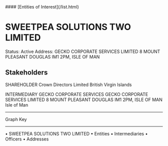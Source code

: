 <link rel="stylesheet" type="text/css" href="../../assets/style.css">
#### [Entities of Interest](/list.html)

# SWEETPEA SOLUTIONS TWO LIMITED
Status: Active
Address: GECKO CORPORATE SERVICES LIMITED 8 MOUNT PLEASANT DOUGLAS  IM1 2PM,  ISLE OF MAN

## Stakeholders
SHAREHOLDER
Crown Directors Limited
British Virgin Islands


INTERMEDIARY
GECKO CORPORATE SERVICES
GECKO CORPORATE SERVICES LIMITED 8 MOUNT PLEASANT DOUGLAS  IM1 2PM,  ISLE OF MAN
Isle of Man




---



<div class="legend">
Graph Key
<hr>
<span class="focus">• SWEETPEA SOLUTIONS TWO LIMITED</span>
<span class="entity">• Entities</span>
<span class="intermediary">• Intermediaries</span>
<span class="officer">• Officers</span>
<span class="address">• Addresses</span>
</div>


<img src="http://eoi-graphs.s3-website-eu-west-1.amazonaws.com/SWEETPEA_SOLUTIONS_TWO_LIMITED.png" alt="">

